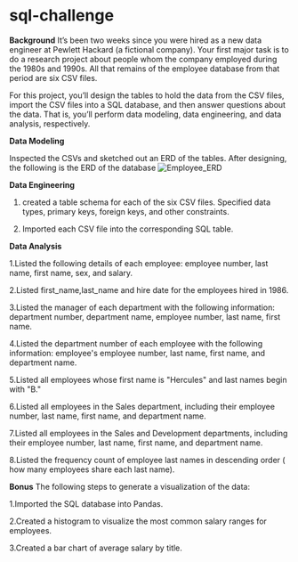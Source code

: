 # sql-challenge
**Background**
It’s been two weeks since you were hired as a new data engineer at Pewlett Hackard (a fictional company). Your first major task is to do a research project about people whom the company employed during the 1980s and 1990s. All that remains of the employee database from that period are six CSV files.

For this project, you’ll design the tables to hold the data from the CSV files, import the CSV files into a SQL database, and then answer questions about the data. That is, you’ll perform data modeling, data engineering, and data analysis, respectively.

**Data Modeling**

Inspected the CSVs and sketched out an ERD of the tables. After designing, the following is the ERD of the database
![Employee_ERD](https://user-images.githubusercontent.com/112193116/201808898-cb049aa4-9c28-4066-a892-5fa321a09c9f.png)

**Data Engineering**

1. created a table schema for each of the six CSV files. Specified data types, primary keys, foreign keys, and other constraints.

2. Imported each CSV file into the corresponding SQL table.

**Data Analysis**

1.Listed the following details of each employee: employee number, last name, first name, sex, and salary.

2.Listed first_name,last_name and hire date for the employees hired in 1986.

3.Listed the manager of each department with the following information: department number, department name, employee number, last name, first name.

4.Listed the department number of each employee with the following information: employee's employee number, last name, first name, and department name.

5.Listed all employees whose first name is "Hercules" and last names begin with "B."

6.Listed all employees in the Sales department, including their employee number, last name, first name, and department name.

7.Listed all employees in the Sales and Development departments, including their employee number, last name, first name, and department name.

8.Listed the frequency count of employee last names in descending order ( how many employees share each last name).

**Bonus**
The following steps to generate a visualization of the data:

1.Imported the SQL database into Pandas.

2.Created a histogram to visualize the most common salary ranges for employees.

3.Created a bar chart of average salary by title.

